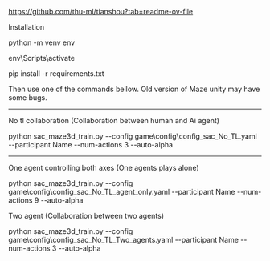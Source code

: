 https://github.com/thu-ml/tianshou?tab=readme-ov-file

Installation 

python -m venv env

env\Scripts\activate

pip install -r requirements.txt


Then use one of the commands bellow. Old version of Maze unity may have some bugs. 


---
No tl collaboration (Collaboration between human and Ai agent)

python sac_maze3d_train.py --config game\config\config_sac_No_TL.yaml --participant Name --num-actions 3 --auto-alpha

---

One agent controlling both axes (One agents plays alone)

python sac_maze3d_train.py --config game\config\config_sac_No_TL_agent_only.yaml --participant Name --num-actions 9 --auto-alpha

Two agent (Collaboration between two agents)

python sac_maze3d_train.py --config game\config\config_sac_No_TL_Two_agents.yaml --participant Name --num-actions 3 --auto-alpha

